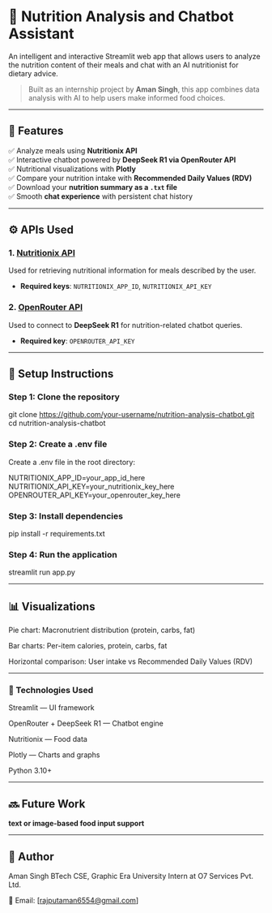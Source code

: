 # 🥗 Nutrition Analysis and Chatbot Assistant

An intelligent and interactive Streamlit web app that allows users to analyze the nutrition content of their meals and chat with an AI nutritionist for dietary advice.

> Built as an internship project by **Aman Singh**, this app combines data analysis with AI to help users make informed food choices.

---

## 🚀 Features

✅ Analyze meals using **Nutritionix API**  
✅ Interactive chatbot powered by **DeepSeek R1 via OpenRouter API**  
✅ Nutritional visualizations with **Plotly**  
✅ Compare your nutrition intake with **Recommended Daily Values (RDV)**  
✅ Download your **nutrition summary as a `.txt` file**  
✅ Smooth **chat experience** with persistent chat history  

---

## ⚙️ APIs Used

### 1. [Nutritionix API](https://developer.nutritionix.com/)
Used for retrieving nutritional information for meals described by the user.

- **Required keys**: `NUTRITIONIX_APP_ID`, `NUTRITIONIX_API_KEY`

### 2. [OpenRouter API](https://openrouter.ai/)
Used to connect to **DeepSeek R1** for nutrition-related chatbot queries.

- **Required key**: `OPENROUTER_API_KEY`

---

## 🔐 Setup Instructions

### Step 1: Clone the repository

git clone https://github.com/your-username/nutrition-analysis-chatbot.git
cd nutrition-analysis-chatbot


### Step 2: Create a .env file
Create a .env file in the root directory:

NUTRITIONIX_APP_ID=your_app_id_here
NUTRITIONIX_API_KEY=your_nutritionix_key_here
OPENROUTER_API_KEY=your_openrouter_key_here


### Step 3: Install dependencies

pip install -r requirements.txt


### Step 4: Run the application

streamlit run app.py


---

## 📊 Visualizations

Pie chart: Macronutrient distribution (protein, carbs, fat)

Bar charts: Per-item calories, protein, carbs, fat

Horizontal comparison: User intake vs Recommended Daily Values (RDV)

---

### 🧠 Technologies Used

Streamlit — UI framework

OpenRouter + DeepSeek R1 — Chatbot engine

Nutritionix — Food data

Plotly — Charts and graphs

Python 3.10+

---

## 🔜 Future Work

**text or image-based food input support**

---
## 👤 Author
Aman Singh
BTech CSE, Graphic Era University
Intern at O7 Services Pvt. Ltd.

📧 Email: [rajputaman6554@gmail.com]
